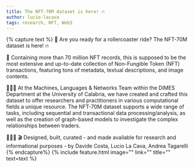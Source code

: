 ```yaml
---
title: The NFT-70M dataset is here! 🔥
author: lucio-lacava
tags: research, NFT, Web3
---
```


{% capture text %}
🚨 Are you ready for a rollercoaster ride? The NFT-70M dataset is here! 🔥

🤯 Containing more than 70 million NFT records, this is supposed to be the most extensive and up-to-date collection of Non-Fungible Token (NFT) transactions, featuring tons of metadata, textual descriptions, and image contents.

👨🏻‍🎨 At the Machines, Languages & Networks Team within the DIMES Department at the University of Calabria, we have created and crafted this dataset to offer researchers and practitioners in various computational fields a unique resource. The NFT-70M dataset supports a wide range of tasks, including sequential and transactional data processing/analysis, as well as the creation of graph-based models to investigate the complex relationships between traders.

👨🏻‍💻 🎬 Designed, built, curated - and made available for research and informational purposes - by Davide Costa, Lucio La Cava, Andrea Tagarelli
{% endcapture%}
{% include feature.html image="" link="" title="" text=text %}
